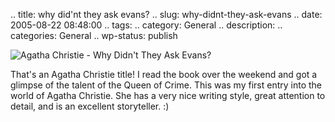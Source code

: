 .. title: why did'nt they ask evans?
.. slug: why-didnt-they-ask-evans
.. date: 2005-08-22 08:48:00
.. tags: 
.. category: General
.. description: 
.. categories: General
.. wp-status: publish

![Agatha Christie - Why Didn't They Ask Evans?](http://www.waidev4.com/php/IMAGES/AGATHA_Stories/89---Image.jpg)

That's an Agatha Christie title! I read the book over the weekend and got a
glimpse of the talent of the Queen of Crime. This was my first entry into the
world of Agatha Christie. She has a very nice writing style, great attention to
detail, and is an excellent storyteller. :)